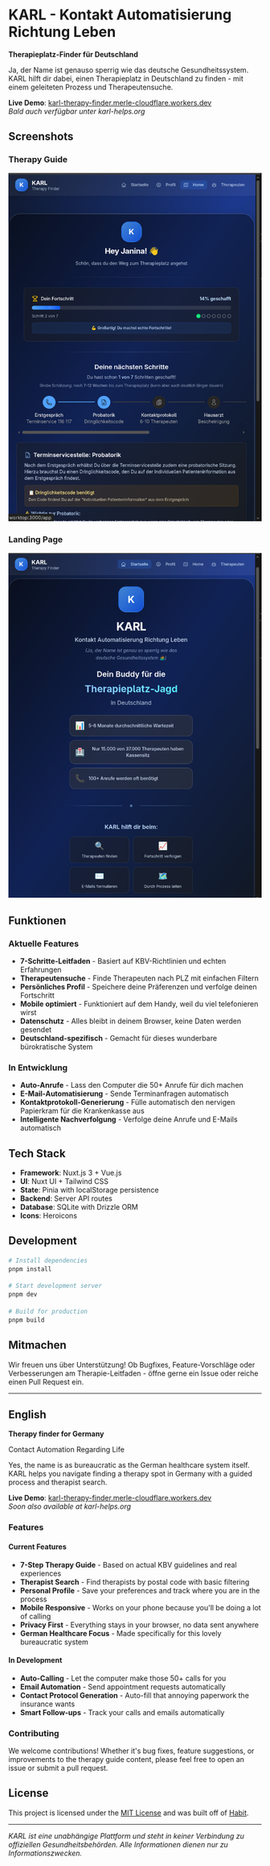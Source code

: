 # KARL - Kontakt Automatisierung Richtung Leben

**Therapieplatz-Finder für Deutschland**

Ja, der Name ist genauso sperrig wie das deutsche Gesundheitssystem. KARL hilft dir dabei, einen Therapieplatz in Deutschland zu finden - mit einem geleiteten Prozess und Therapeutensuche.

**Live Demo**: [karl-therapy-finder.merle-cloudflare.workers.dev](https://karl-therapy-finder.merle-cloudflare.workers.dev)  
*Bald auch verfügbar unter karl-helps.org*

## Screenshots

### Therapy Guide
![KARL Home](./screenshot-home.png)

### Landing Page
![KARL Landing](./screenshot-landing.png)

## Funktionen

### Aktuelle Features
- **7-Schritte-Leitfaden** - Basiert auf KBV-Richtlinien und echten Erfahrungen
- **Therapeutensuche** - Finde Therapeuten nach PLZ mit einfachen Filtern
- **Persönliches Profil** - Speichere deine Präferenzen und verfolge deinen Fortschritt
- **Mobile optimiert** - Funktioniert auf dem Handy, weil du viel telefonieren wirst
- **Datenschutz** - Alles bleibt in deinem Browser, keine Daten werden gesendet
- **Deutschland-spezifisch** - Gemacht für dieses wunderbare bürokratische System

### In Entwicklung
- **Auto-Anrufe** - Lass den Computer die 50+ Anrufe für dich machen
- **E-Mail-Automatisierung** - Sende Terminanfragen automatisch
- **Kontaktprotokoll-Generierung** - Fülle automatisch den nervigen Papierkram für die Krankenkasse aus
- **Intelligente Nachverfolgung** - Verfolge deine Anrufe und E-Mails automatisch

## Tech Stack

- **Framework**: Nuxt.js 3 + Vue.js
- **UI**: Nuxt UI + Tailwind CSS
- **State**: Pinia with localStorage persistence
- **Backend**: Server API routes
- **Database**: SQLite with Drizzle ORM
- **Icons**: Heroicons

## Development

```bash
# Install dependencies
pnpm install

# Start development server
pnpm dev

# Build for production
pnpm build
```


## Mitmachen

Wir freuen uns über Unterstützung! Ob Bugfixes, Feature-Vorschläge oder Verbesserungen am Therapie-Leitfaden - öffne gerne ein Issue oder reiche einen Pull Request ein.

---

## English

**Therapy finder for Germany**

Contact Automation Regarding Life

Yes, the name is as bureaucratic as the German healthcare system itself. KARL helps you navigate finding a therapy spot in Germany with a guided process and therapist search.

**Live Demo**: [karl-therapy-finder.merle-cloudflare.workers.dev](https://karl-therapy-finder.merle-cloudflare.workers.dev)  
*Soon also available at karl-helps.org*

### Features

#### Current Features
- **7-Step Therapy Guide** - Based on actual KBV guidelines and real experiences
- **Therapist Search** - Find therapists by postal code with basic filtering
- **Personal Profile** - Save your preferences and track where you are in the process
- **Mobile Responsive** - Works on your phone because you'll be doing a lot of calling
- **Privacy First** - Everything stays in your browser, no data sent anywhere
- **German Healthcare Focus** - Made specifically for this lovely bureaucratic system

#### In Development
- **Auto-Calling** - Let the computer make those 50+ calls for you
- **Email Automation** - Send appointment requests automatically 
- **Contact Protocol Generation** - Auto-fill that annoying paperwork the insurance wants
- **Smart Follow-ups** - Track your calls and emails automatically

### Contributing

We welcome contributions! Whether it's bug fixes, feature suggestions, or improvements to the therapy guide content, please feel free to open an issue or submit a pull request.

## License

This project is licensed under the [MIT License](./LICENSE) and was built off of [Habit](habit).

---

*KARL ist eine unabhängige Plattform und steht in keiner Verbindung zu offiziellen Gesundheitsbehörden. Alle Informationen dienen nur zu Informationszwecken.*